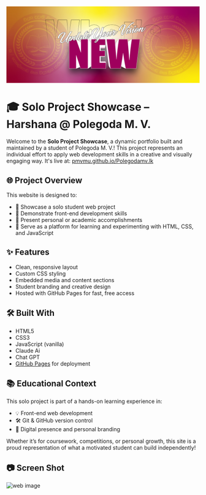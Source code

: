 ![Project Image](webhero-01.jpg)

# 🎓 Solo Project Showcase – Harshana @ Polegoda M. V.

Welcome to the **Solo Project Showcase**, a dynamic portfolio built and maintained by a student of Polegoda M. V.! This project represents an individual effort to apply web development skills in a creative and visually engaging way. It's live at: [pmvmu.github.io/Polegodamv.lk](https://harshana101.github.io/solopjt/)

## 🌐 Project Overview

This website is designed to:

- 🌟 Showcase a solo student web project
- 🎨 Demonstrate front-end development skills
- 📄 Present personal or academic accomplishments
- 🧠 Serve as a platform for learning and experimenting with HTML, CSS, and JavaScript

## ✨ Features

- Clean, responsive layout
- Custom CSS styling
- Embedded media and content sections
- Student branding and creative design
- Hosted with GitHub Pages for fast, free access

## 🛠️ Built With

- HTML5  
- CSS3  
- JavaScript (vanilla)
- Claude Ai
- Chat GPT
- [GitHub Pages](https://pages.github.com/) for deployment

## 📚 Educational Context

This solo project is part of a hands-on learning experience in:

- 💡 Front-end web development
- 🛠️ Git & GitHub version control
- 📢 Digital presence and personal branding

Whether it’s for coursework, competitions, or personal growth, this site is a proud representation of what a motivated student can build independently!

## 📷 Screen Shot
![web image]()
